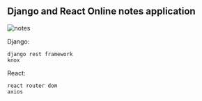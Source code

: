 ## Django and React Online notes application
![notes](https://github.com/Mohammed12Khair/online-notes/assets/55262573/9f22bad6-5a67-4247-b1ee-f67e953def68)

Django:
```
django rest framework
knox
```

React:
```
react router dom
axios
```
  
